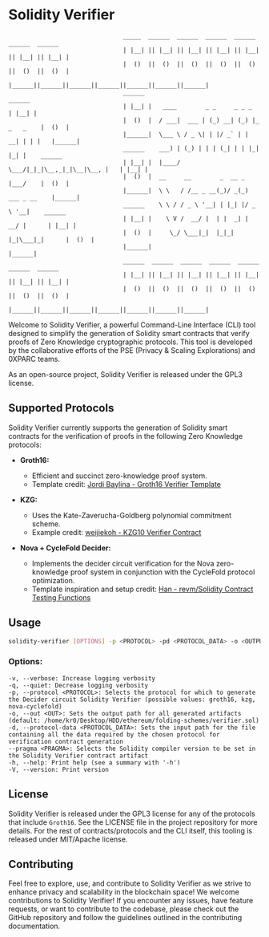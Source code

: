 # Solidity Verifier
                                    _____  ______  ______  ______  ______  ______  ______ 
                                    | |__| || |__| || |__| || |__| || |__| || |__| || |__| |
                                    |  ()  ||  ()  ||  ()  ||  ()  ||  ()  ||  ()  ||  ()  |
                                    |______||______||______||______||______||______||______|
                                    ______                                          ______ 
                                    | |__| |   ____        _ _     _ _ _            | |__| |
                                    |  ()  |  / ___|  ___ | (_) __| (_) |_ _   _    |  ()  |
                                    |______|  \___ \ / _ \| | |/ _` | | __| | | |   |______|
                                    ______    ___) | (_) | | | (_| | | |_| |_| |    ______ 
                                    | |__| |  |____/ \___/|_|_|\__,_|_|\__|\__, |   | |__| |
                                    |  ()  |  __     __        _  __ _     |___/    |  ()  |
                                    |______|  \ \   / /__ _ __(_)/ _(_) ___ _ __    |______|
                                    ______    \ \ / / _ \ '__| | |_| |/ _ \ '__|    ______ 
                                    | |__| |    \ V /  __/ |  | |  _| |  __/ |      | |__| |
                                    |  ()  |     \_/ \___|_|  |_|_| |_|\___|_|      |  ()  |
                                    |______|                                        |______|
                                    ______  ______  ______  ______  ______  ______  ______ 
                                    | |__| || |__| || |__| || |__| || |__| || |__| || |__| |
                                    |  ()  ||  ()  ||  ()  ||  ()  ||  ()  ||  ()  ||  ()  |
                                    |______||______||______||______||______||______||______|

Welcome to Solidity Verifier, a powerful Command-Line Interface (CLI) tool designed to simplify the generation of Solidity smart contracts that verify proofs of Zero Knowledge cryptographic protocols. This tool is developed by the collaborative efforts of the PSE (Privacy & Scaling Explorations) and 0XPARC teams.

As an open-source project, Solidity Verifier is released under the GPL3 license.

## Supported Protocols

Solidity Verifier currently supports the generation of Solidity smart contracts for the verification of proofs in the following Zero Knowledge protocols:

- **Groth16:**
  - Efficient and succinct zero-knowledge proof system.
  - Template credit: [Jordi Baylina - Groth16 Verifier Template](https://github.com/iden3/snarkjs/blob/master/templates/verifier_groth16.sol.ejs)

- **KZG:**
  - Uses the Kate-Zaverucha-Goldberg polynomial commitment scheme.
  - Example credit: [weijiekoh - KZG10 Verifier Contract](https://github.com/weijiekoh/libkzg/blob/master/sol/KZGVerifier.sol)

- **Nova + CycleFold Decider:**
  - Implements the decider circuit verification for the Nova zero-knowledge proof system in conjunction with the CycleFold protocol optimization.
  - Template inspiration and setup credit: [Han - revm/Solidity Contract Testing Functions](https://github.com/privacy-scaling-explorations/halo2-solidity-verifier/tree/main)

## Usage

```bash
solidity-verifier [OPTIONS] -p <PROTOCOL> -pd <PROTOCOL_DATA> -o <OUTPUT_PATH>
```

### Options:
    -v, --verbose: Increase logging verbosity
    -q, --quiet: Decrease logging verbosity
    -p, --protocol <PROTOCOL>: Selects the protocol for which to generate the Decider circuit Solidity Verifier (possible values: groth16, kzg, nova-cyclefold)
    -o, --out <OUT>: Sets the output path for all generated artifacts (default: /home/kr0/Desktop/HDD/ethereum/folding-schemes/verifier.sol)
    -d, --protocol-data <PROTOCOL_DATA>: Sets the input path for the file containing all the data required by the chosen protocol for verification contract generation
    --pragma <PRAGMA>: Selects the Solidity compiler version to be set in the Solidity Verifier contract artifact
    -h, --help: Print help (see a summary with '-h')
    -V, --version: Print version

## License
Solidity Verifier is released under the GPL3 license for any of the protocols that include `Groth16`. See the LICENSE file in the project repository for more details.
For the rest of contracts/protocols and the CLI itself, this tooling is released under MIT/Apache license.

## Contributing
Feel free to explore, use, and contribute to Solidity Verifier as we strive to enhance privacy and scalability in the blockchain space!
We welcome contributions to Solidity Verifier! If you encounter any issues, have feature requests, or want to contribute to the codebase, please check out the GitHub repository and follow the guidelines outlined in the contributing documentation.



